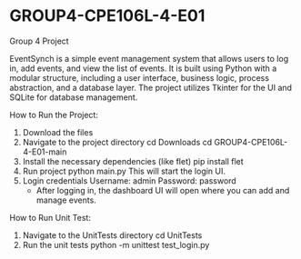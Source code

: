 # GROUP4-CPE106L-4-E01
Group 4 Project

EventSynch is a simple event management system that allows users to log in, add events, and view the list of events. It is built using Python with a modular structure, including a user interface, business logic, process abstraction, and a database layer. The project utilizes Tkinter for the UI and SQLite for database management.

How to Run the Project:
1. Download the files
2. Navigate to the project directory
cd Downloads
cd GROUP4-CPE106L-4-E01-main
3. Install the necessary dependencies (like flet)
   pip install flet
4. Run project
   python main.py
  This will start the login UI.
5. Login credentials
   Username: admin
   Password: password
   - After logging in, the dashboard UI will open where you can add and manage events.

How to Run Unit Test:
1. Navigate to the UnitTests directory
   cd UnitTests
2. Run the unit tests
   python -m unittest test_login.py


